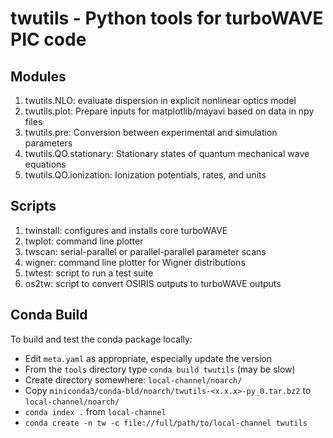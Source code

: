 twutils - Python tools for turboWAVE PIC code
=============================================

Modules
-------

1. twutils.NLO: evaluate dispersion in explicit nonlinear optics model
2. twutils.plot: Prepare inputs for matplotlib/mayavi based on data in npy files
3. twutils.pre: Conversion between experimental and simulation parameters
4. twutils.QO.stationary: Stationary states of quantum mechanical wave equations
5. twutils.QO.ionization: Ionization potentials, rates, and units

Scripts
-------

1. twinstall: configures and installs core turboWAVE
2. twplot: command line plotter
3. twscan: serial-parallel or parallel-parallel parameter scans
4. wigner: command line plotter for Wigner distributions
5. twtest: script to run a test suite
6. os2tw: script to convert OSIRIS outputs to turboWAVE outputs

Conda Build
------------

To build and test the conda package locally:
* Edit `meta.yaml` as appropriate, especially update the version
* From the `tools` directory type `conda build twutils` (may be slow)
* Create directory somewhere: `local-channel/noarch/`
* Copy `miniconda3/conda-bld/noarch/twutils-<x.x.x>-py_0.tar.bz2` to `local-channel/noarch/`
* `conda index .` from `local-channel`
* `conda create -n tw -c file://full/path/to/local-channel twutils`
